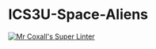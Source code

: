 # ICS3U-Space-Aliens
[![Mr Coxall's Super Linter](https://github.com/ICS3U-C-Programming-AlexKapajika/ICS3U-Space-Aliens/workflows/Mr%20Coxall's%20Super%20Linter/badge.svg)](https://github.com/ICS3U-C-Programming-AlexKapajika/ICS3U-Space-Aliens/actions/)
